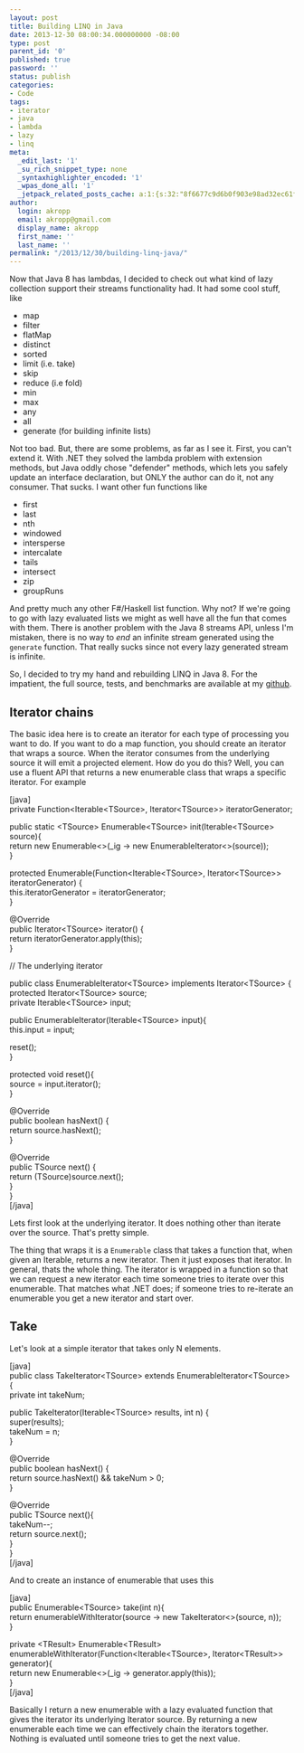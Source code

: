 ```yaml
---
layout: post
title: Building LINQ in Java
date: 2013-12-30 08:00:34.000000000 -08:00
type: post
parent_id: '0'
published: true
password: ''
status: publish
categories:
- Code
tags:
- iterator
- java
- lambda
- lazy
- linq
meta:
  _edit_last: '1'
  _su_rich_snippet_type: none
  _syntaxhighlighter_encoded: '1'
  _wpas_done_all: '1'
  _jetpack_related_posts_cache: a:1:{s:32:"8f6677c9d6b0f903e98ad32ec61f8deb";a:2:{s:7:"expires";i:1559686498;s:7:"payload";a:3:{i:0;a:1:{s:2:"id";i:4306;}i:1;a:1:{s:2:"id";i:4355;}i:2;a:1:{s:2:"id";i:4862;}}}}
author:
  login: akropp
  email: akropp@gmail.com
  display_name: akropp
  first_name: ''
  last_name: ''
permalink: "/2013/12/30/building-linq-java/"
---
```

Now that Java 8 has lambdas, I decided to check out what kind of lazy collection support their streams functionality had. It had some cool stuff, like

- map
- filter
- flatMap
- distinct
- sorted
- limit (i.e. take)
- skip
- reduce (i.e fold)
- min
- max
- any
- all
- generate (for building infinite lists)

Not too bad. But, there are some problems, as far as I see it. First, you can't extend it. With .NET they solved the lambda problem with extension methods, but Java oddly chose "defender" methods, which lets you safely update an interface declaration, but ONLY the author can do it, not any consumer. That sucks. I want other fun functions like

- first
- last
- nth
- windowed
- intersperse
- intercalate
- tails
- intersect
- zip
- groupRuns

And pretty much any other F#/Haskell list function. Why not? If we're going to go with lazy evaluated lists we might as well have all the fun that comes with them. There is another problem with the Java 8 streams API, unless I'm mistaken, there is no way to _end_ an infinite stream generated using the `generate` function. That really sucks since not every lazy generated stream is infinite.

So, I decided to try my hand and rebuilding LINQ in Java 8. For the impatient, the full source, tests, and benchmarks are available at my [github](https://github.com/devshorts/JEnumerable).

## Iterator chains

The basic idea here is to create an iterator for each type of processing you want to do. If you want to do a map function, you should create an iterator that wraps a source. When the iterator consumes from the underlying source it will emit a projected element. How do you do this? Well, you can use a fluent API that returns a new enumerable class that wraps a specific iterator. For example

[java]  
private Function\<Iterable\<TSource\>, Iterator\<TSource\>\> iteratorGenerator;

public static \<TSource\> Enumerable\<TSource\> init(Iterable\<TSource\> source){  
 return new Enumerable\<\>(\_ig -\> new EnumerableIterator\<\>(source));  
}

protected Enumerable(Function\<Iterable\<TSource\>, Iterator\<TSource\>\> iteratorGenerator) {  
 this.iteratorGenerator = iteratorGenerator;  
}

@Override  
public Iterator\<TSource\> iterator() {  
 return iteratorGenerator.apply(this);  
}

// The underlying iterator

public class EnumerableIterator\<TSource\> implements Iterator\<TSource\> {  
 protected Iterator\<TSource\> source;  
 private Iterable\<TSource\> input;

public EnumerableIterator(Iterable\<TSource\> input){  
 this.input = input;

reset();  
 }

protected void reset(){  
 source = input.iterator();  
 }

@Override  
 public boolean hasNext() {  
 return source.hasNext();  
 }

@Override  
 public TSource next() {  
 return (TSource)source.next();  
 }  
}  
[/java]

Lets first look at the underlying iterator. It does nothing other than iterate over the source. That's pretty simple.

The thing that wraps it is a `Enumerable` class that takes a function that, when given an Iterable, returns a new iterator. Then it just exposes that iterator. In general, thats the whole thing. The iterator is wrapped in a function so that we can request a new iterator each time someone tries to iterate over this enumerable. That matches what .NET does; if someone tries to re-iterate an enumerable you get a new iterator and start over.

## Take

Let's look at a simple iterator that takes only N elements.

[java]  
public class TakeIterator\<TSource\> extends EnumerableIterator\<TSource\> {  
 private int takeNum;

public TakeIterator(Iterable\<TSource\> results, int n) {  
 super(results);  
 takeNum = n;  
 }

@Override  
 public boolean hasNext() {  
 return source.hasNext() && takeNum \> 0;  
 }

@Override  
 public TSource next(){  
 takeNum--;  
 return source.next();  
 }  
}  
[/java]

And to create an instance of enumerable that uses this

[java]  
public Enumerable\<TSource\> take(int n){  
 return enumerableWithIterator(source -\> new TakeIterator\<\>(source, n));  
}

private \<TResult\> Enumerable\<TResult\> enumerableWithIterator(Function\<Iterable\<TSource\>, Iterator\<TResult\>\> generator){  
 return new Enumerable\<\>(\_ig -\> generator.apply(this));  
}  
[/java]

Basically I return a new enumerable with a lazy evaluated function that gives the iterator its underlying Iterator source. By returning a new enumerable each time we can effectively chain the iterators together. Nothing is evaluated until someone tries to get the next value.

